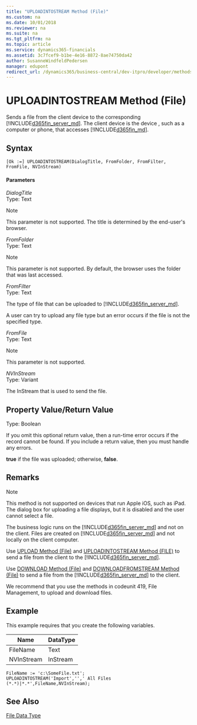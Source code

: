 ```yaml
---
title: "UPLOADINTOSTREAM Method (File)"
ms.custom: na
ms.date: 10/01/2018
ms.reviewer: na
ms.suite: na
ms.tgt_pltfrm: na
ms.topic: article
ms.service: dynamics365-financials
ms.assetid: 3c7fcef9-b1be-4e16-8872-8ae74750da42
author: SusanneWindfeldPedersen
manager: edupont
redirect_url: /dynamics365/business-central/dev-itpro/developer/methods-auto/library
---
```


 

# UPLOADINTOSTREAM Method (File)
Sends a file from the client device to the corresponding [!INCLUDE[d365fin_server_md](../includes/d365fin_server_md.md)].  The client device is the device <!--NAV that is running the [!INCLUDE[nav_windows](../includes/nav_windows_md.md)] or -->, such as a computer or phone, that accesses [!INCLUDE[d365fin_md](../includes/d365fin_md.md)].  

## Syntax  

```  
[Ok :=] UPLOADINTOSTREAM(DialogTitle, FromFolder, FromFilter, FromFile, NVInStream)  
```  

#### Parameters  
 *DialogTitle*  
 Type: Text  
<!--NAV  
 The text displayed in the title bar of the **Open** dialog box.  
-->

> [!NOTE]  
>  This parameter is not supported<!-- by the [!INCLUDE[d365fin_web_md](../includes/d365fin_web_md.md)]-->. The title is determined by the end-user's browser.  

 *FromFolder*  
 Type: Text  
<!--NAV  
 The path of the folder that is displayed in the **File Open** dialog box. This is the default folder, but the user can browse to any available location.  
-->

> [!NOTE]  
>  This parameter is not supported<!--NAV by the [!INCLUDE[d365fin_web_md](../includes/d365fin_web_md.md)]-->. By default, the browser uses the folder that was last accessed.  

 *FromFilter*  
 Type: Text  

 The type of file that can be uploaded to [!INCLUDE[d365fin_server_md](../includes/d365fin_server_md.md)].  

 <!--NAV
 In the [!INCLUDE[nav_windows](../includes/nav_windows_md.md)], the type is displayed in the upload dialog box, so the user can only select files of the specified type.
 -->
 A user can try to upload any file type but an error occurs if the file is not the specified type.  

 *FromFile*  
 Type: Text  
<!--NAV  
 The default file to upload to the [!INCLUDE[d365fin_md](../includes/d365fin_md.md)] service. The name displays in the dialog box for uploading the file. The user can change the file.  
-->

> [!NOTE]  
>  This parameter is not supported<!--NAV by the [!INCLUDE[d365fin_web_md](../includes/d365fin_web_md.md)]-->.  

 *NVInStream*  
 Type: Variant  

 The InStream that is used to send the file.  

## Property Value/Return Value  
 Type: Boolean  

 If you omit this optional return value, then a run-time error occurs if the record cannot be found. If you include a return value, then you must handle any errors.  

 **true** if the file was uploaded; otherwise, **false**.  

## Remarks  

> [!NOTE]  
>  This method is not supported<!--NAV by the [!INCLUDE[d365fin_web_md](../includes/d365fin_web_md.md)]--> on devices that run Apple iOS, such as iPad. The dialog box for uploading a file displays, but it is disabled and the user cannot select a file.  

<!-- NAV
 The maximum size of the file to be uploaded is specified by the MaxUploadSize setting in the CustomSettings.config file. The setting is specified in megabytes. For more information, see [Configuring Microsoft Dynamics NAV Server](Configuring-Microsoft-Dynamics-NAV-Server.md).  
-->

The business logic runs on the [!INCLUDE[d365fin_server_md](../includes/d365fin_server_md.md)] and not on the client. Files are created on [!INCLUDE[d365fin_server_md](../includes/d365fin_server_md.md)] and not locally on the client computer.  

 Use [UPLOAD Method \(File\)](devenv-UPLOAD-Method-File.md) and [UPLOADINTOSTREAM Method \(FILE\)](devenv-UPLOADINTOSTREAM-Method-File.md) to send a file from the client to the [!INCLUDE[d365fin_server_md](../includes/d365fin_server_md.md)].  

 Use [DOWNLOAD Method \(File\)](devenv-DOWNLOAD-Method-File.md) and [DOWNLOADFROMSTREAM Method \(File\)](devenv-DOWNLOADFROMSTREAM-Method-File.md) to send a file from the  [!INCLUDE[d365fin_server_md](../includes/d365fin_server_md.md)] to the client.  

 We recommend that you use the methods in codeunit 419, File Management, to upload and download files.  

## Example  
 This example requires that you create the following variables.  

|Name|DataType|  
|----------|--------------|  
|FileName|Text|  
|NVInStream|InStream|  

```  
FileName := 'c:\SomeFile.txt';  
UPLOADINTOSTREAM('Import','',' All Files (*.*)|*.*',FileName,NVInStream);  
```  

## See Also  
 [File Data Type](../datatypes/devenv-File-Data-Type.md)   
 <!--Links [Walkthrough: Uploading a File from a Client to Microsoft Dynamics NAV Server](Walkthrough--Uploading-a-File-from-a-Client-to-Microsoft-Dynamics-NAV-Server.md)-->  
